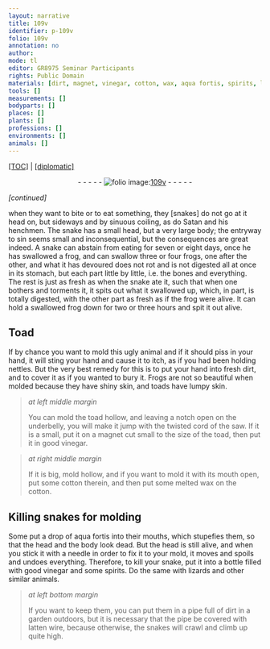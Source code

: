 ```yaml
---
layout: narrative
title: 109v
identifier: p-109v
folio: 109v
annotation: no
author:
mode: tl
editor: GR8975 Seminar Participants
rights: Public Domain
materials: [dirt, magnet, vinegar, cotton, wax, aqua fortis, spirits, latten wire]
tools: []
measurements: []
bodyparts: []
places: []
plants: []
professions: []
environments: []
animals: []
---
```


<p><a href="{{ site.baseurl }}/translation/">[TOC]</a> | <a href="{{ site.baseurl }}/texts/p-109v_tc/">[diplomatic]</a></p><div class="folio" align="center">- - - - - <a href="http://gallica.bnf.fr/ark:/12148/btv1b10500001g/f224.image" target="_blank"><img src="https://cu-mkp.github.io/2017-workshop-edition/assets/photo-icon.png" alt="folio image: " style="display:inline-block; margin-bottom:-3px;"/>109v</a> - - - - - </div>  
 
*[continued]*
  
when they want to bite or to eat something, they [snakes] do not go at it head on, but sideways and by sinuous coiling, as do Satan and his henchmen. The snake has a small head, but a very large body; the entryway to sin seems small and inconsequential, but the consequences are great indeed. A snake can abstain from eating for seven or eight days, once he has swallowed a frog, and can swallow three or four frogs, one after the other, and what it has devoured does not rot and is not digested all at once in its stomach, but each part little by little, i.e. the bones and everything. The rest is just as fresh as when the snake ate it, such that when one bothers and torments it, it spits out what it swallowed up, which, in part, is totally digested, with the other part as fresh as if the frog were alive. It can hold a swallowed frog down for two or three hours and spit it out alive.
 
 
  

## Toad

 
If by chance you want to mold this ugly animal and if it should piss in your hand, it will sting your hand and cause it to itch, as if you had been holding nettles. But the very best remedy for this is to put your hand into fresh <span class="m">dirt</span>, and to cover it as if you wanted to bury it. Frogs are not so beautiful when molded because they have shiny skin, and toads have lumpy skin.
 
> *at left middle margin*
> 
> 
>   You can mold the toad hollow, and leaving a notch open on the underbelly, you will make it jump with the twisted cord of the saw. If it is a small, put it on a <span class="m">magnet</span> cut small to the size of the toad, then put it in good <span class="m">vinegar</span>.
 
> *at right middle margin*
> 
> 
>   If it is big, mold hollow, and if you want to mold it with its mouth open, put some <span class="m">cotton</span> therein, and then put some melted <span class="m">wax</span> on the <span class="m">cotton</span>.
 
 
  

## Killing snakes for molding

 
Some put a drop of <span class="m">aqua fortis</span> into their mouths, which stupefies them, so that the head and the body look dead. But the head is still alive, and when you stick it with a needle in order to fix it to your mold, it moves and spoils and undoes everything. Therefore, to kill your snake, put it into a bottle filled with good <span class="m">vinegar</span> and some <span class="m">spirits</span>. Do the same with lizards and other similar animals.
 
> *at left bottom margin*
> 
> 
>   If you want to keep them, you can put them in a pipe full of <span class="m">dirt</span> in a garden outdoors, but it is necessary that the pipe be covered with <span class="m">latten wire</span>, because otherwise, the snakes will crawl and climb up quite high.
 
